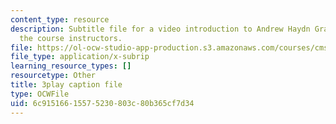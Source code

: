 ```yaml
---
content_type: resource
description: Subtitle file for a video introduction to Andrew Haydn Grant, one of
  the course instructors.
file: https://ol-ocw-studio-app-production.s3.amazonaws.com/courses/cms-611j-creating-video-games-fall-2014/6c91516615575230803c80b365cf7d34_8TPJUR378f0.vtt
file_type: application/x-subrip
learning_resource_types: []
resourcetype: Other
title: 3play caption file
type: OCWFile
uid: 6c915166-1557-5230-803c-80b365cf7d34
---
```

